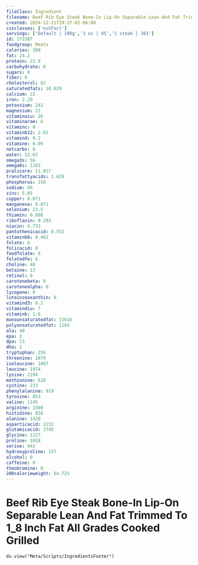 ```yaml
---
fileClass: Ingredient
filename: Beef Rib Eye Steak Bone-In Lip-On Separable Lean And Fat Trimmed To 1_8 Inch Fat All Grades Cooked Grilled
created: 2024-12-21T19:27:02-06:00
cssclasses: ['nutFact']
servings: ['Default | 100g','3 oz | 85','1 steak | 381']
id: 173387
foodgroup: Meats
calories: 309
fat: 24.2
protein: 22.9
carbohydrate: 0
sugars: 0
fiber: 0
cholesterol: 82
saturatedfats: 10.629
calcium: 22
iron: 2.29
potassium: 243
magnesium: 21
vitaminaiu: 26
vitaminarae: 8
vitaminc: 0
vitaminb12: 2.01
vitamind: 0.2
vitamine: 0.09
netcarbs: 0
water: 52.62
omega3s: 56
omega6s: 1103
pralscore: 11.027
transfattyacids: 1.629
phosphorus: 156
sodium: 60
zinc: 5.05
copper: 0.071
manganese: 0.071
selenium: 23.5
thiamin: 0.088
riboflavin: 0.293
niacin: 4.733
pantothenicacid: 0.553
vitaminb6: 0.461
folate: 6
folicacid: 0
foodfolate: 6
folatedfe: 6
choline: 48
betaine: 13
retinol: 8
carotenebeta: 0
carotenealpha: 0
lycopene: 0
luteinzeaxanthin: 0
vitamind3: 0.2
vitamindiu: 7
vitamink: 1.6
monounsaturatedfat: 11616
polyunsaturatedfat: 1104
ala: 40
epa: 2
dpa: 13
dha: 1
tryptophan: 256
threonine: 1079
isoleucine: 1067
leucine: 1974
lysine: 2194
methionine: 620
cystine: 233
phenylalanine: 919
tyrosine: 853
valine: 1145
arginine: 1560
histidine: 858
alanine: 1420
asparticacid: 2232
glutamicacid: 3745
glycine: 1127
proline: 1028
serine: 943
hydroxyproline: 157
alcohol: 0
caffeine: 0
theobromine: 0
200calorieweight: 64.725
---
```


# Beef Rib Eye Steak Bone-In Lip-On Separable Lean And Fat Trimmed To 1_8 Inch Fat All Grades Cooked Grilled

```dataviewjs
dv.view("Meta/Scripts/IngredientsFooter")
```